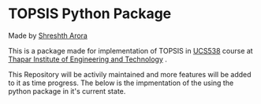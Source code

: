 # TOPSIS Python Package 

Made by [Shreshth Arora](http://shreshtharora.com)

This is a package made for implementation of TOPSIS in [UCS538](https://psrana.com/ucs538) course at [Thapar Institute of Engineering and Technology](http://thapar.edu) . 

This Repository will be activily maintained and more features will be added to it as time progress. The below is the impmentation of the using the python package in it's current state.


